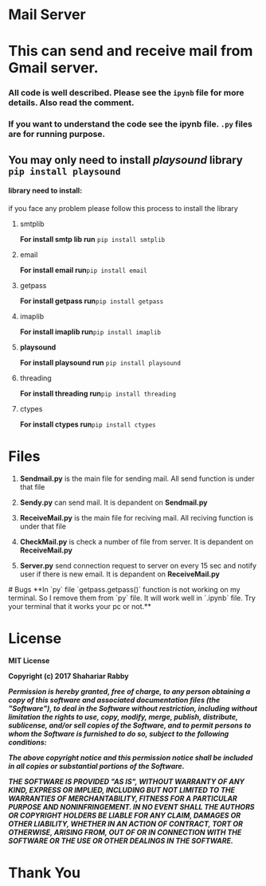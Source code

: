 # Mail Server
# This can send and receive mail from Gmail server.

### All code is well described. Please see the `ipynb` file for more details. Also read the comment.
### If you want to understand the code see the ipynb file. `.py` files are for running purpose.

## You may only need to install *playsound* library `pip install playsound` 
#### library need to install:


if you face any problem please follow this process to install the library


<ol>
<li> 
smtplib

**For install smtp lib run** `pip install smtplib`
</li>

<li> 
email

**For install email run**`pip install email`
</li>

<li> 
getpass

**For install getpass run**`pip install getpass`
</li>

<li> 
imaplib

**For install imaplib run**`pip install imaplib`
</li>


<li> 

**playsound**

**For install playsound run** `pip install playsound`
</li>

<li> 
threading

**For install threading run**`pip install threading`
</li>
<li> 
ctypes

**For install ctypes run**`pip install ctypes`
</li>
</ol>

# Files
<ol>
<li> 

**Sendmail.py** is the main file for sending mail. All send function is under that file
</li>
<li>

**Sendy.py** can send mail. It is depandent on  **Sendmail.py**</li>
<li>

**ReceiveMail.py** is the main file for reciving mail. All reciving function is under that file</li>
<li> 

**CheckMail.py** is check a number of file from server. It is depandent on  **ReceiveMail.py**</li>
<li> 

**Server.py** send connection request to server on every 15 sec and notify user if there is new email. It is depandent on  **ReceiveMail.py** </li>
</ol>
# Bugs
**In `py` file `getpass.getpass()` function is not working on my terminal. So I remove them from `py` file.
It will work well in `.ipynb` file. Try your terminal that it works your pc or not.**

# License
**MIT License**

**Copyright (c) 2017 Shahariar Rabby**

***Permission is hereby granted, free of charge, to any person obtaining a copy
of this software and associated documentation files (the "Software"), to deal
in the Software without restriction, including without limitation the rights
to use, copy, modify, merge, publish, distribute, sublicense, and/or sell
copies of the Software, and to permit persons to whom the Software is
furnished to do so, subject to the following conditions:***

***The above copyright notice and this permission notice shall be included in all
copies or substantial portions of the Software.***

***THE SOFTWARE IS PROVIDED "AS IS", WITHOUT WARRANTY OF ANY KIND, EXPRESS OR
IMPLIED, INCLUDING BUT NOT LIMITED TO THE WARRANTIES OF MERCHANTABILITY,
FITNESS FOR A PARTICULAR PURPOSE AND NONINFRINGEMENT. IN NO EVENT SHALL THE
AUTHORS OR COPYRIGHT HOLDERS BE LIABLE FOR ANY CLAIM, DAMAGES OR OTHER
LIABILITY, WHETHER IN AN ACTION OF CONTRACT, TORT OR OTHERWISE, ARISING FROM,
OUT OF OR IN CONNECTION WITH THE SOFTWARE OR THE USE OR OTHER DEALINGS IN THE
SOFTWARE.***



# Thank You
